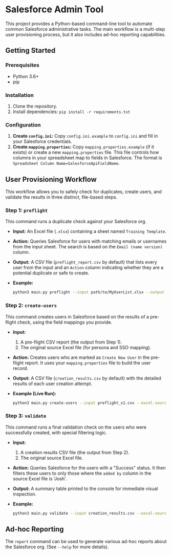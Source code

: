 # Salesforce Admin Tool

This project provides a Python-based command-line tool to automate common Salesforce administrative tasks. The main workflow is a multi-step user provisioning process, but it also includes ad-hoc reporting capabilities.

## Getting Started

### Prerequisites
* Python 3.6+
* pip

### Installation
1. Clone the repository.
2. Install dependencies: `pip install -r requirements.txt`

### Configuration
1.  **Create `config.ini`:** Copy `config.ini.example` to `config.ini` and fill in your Salesforce credentials.
2.  **Create `mapping.properties`:** Copy `mapping.properties.example` (if it exists) or create a new `mapping.properties` file. This file controls how columns in your spreadsheet map to fields in Salesforce. The format is `Spreadsheet Column Name=SalesforceApiFieldName`.

## User Provisioning Workflow

This workflow allows you to safely check for duplicates, create users, and validate the results in three distinct, file-based steps.

### Step 1: `preflight`
This command runs a duplicate check against your Salesforce org.

*   **Input:** An Excel file (`.xlsx`) containing a sheet named `Training Template`.
*   **Action:** Queries Salesforce for users with matching emails or usernames from the input sheet. The search is based on the `Email (name version)` column.
*   **Output:** A CSV file (`preflight_report.csv` by default) that lists every user from the input and an `Action` column indicating whether they are a potential duplicate or safe to create.

*   **Example:**
    ```bash
    python3 main.py preflight --input path/to/MyUserList.xlsx --output preflight_v1.csv
    ```

### Step 2: `create-users`
This command creates users in Salesforce based on the results of a pre-flight check, using the field mappings you provide.

*   **Input:**
    1. A pre-flight CSV report (the output from Step 1).
    2. The original source Excel file (for persona and SSO mapping).
*   **Action:** Creates users who are marked as `Create New User` in the pre-flight report. It uses your `mapping.properties` file to build the user record.
*   **Output:** A CSV file (`creation_results.csv` by default) with the detailed results of each user creation attempt.

*   **Example (Live Run):**
    ```bash
    python3 main.py create-users --input preflight_v1.csv --excel-source path/to/MyUserList.xlsx --no-dry-run
    ```

### Step 3: `validate`
This command runs a final validation check on the users who were successfully created, with special filtering logic.

*   **Input:**
    1. A creation results CSV file (the output from Step 2).
    2. The original source Excel file.
*   **Action:** Queries Salesforce for the users with a "Success" status. It then filters these users to only those where the `added by` column in the source Excel file is 'Josh'.
*   **Output:** A summary table printed to the console for immediate visual inspection.

*   **Example:**
    ```bash
    python3 main.py validate --input creation_results.csv --excel-source path/to/MyUserList.xlsx
    ```

## Ad-hoc Reporting
The `report` command can be used to generate various ad-hoc reports about the Salesforce org. (See `--help` for more details).
